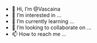 - 👋 Hi, I’m @Vascaina
- 👀 I’m interested in ...
- 🌱 I’m currently learning ...
- 💞️ I’m looking to collaborate on ...
- 📫 How to reach me ...

<!---
Vascaina/Vascaina is a ✨ special ✨ repository because its `README.md` (this file) appears on your GitHub profile.
You can click the Preview link to take a look at your changes.
--->
